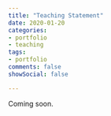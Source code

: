 ```yaml
---
title: "Teaching Statement"
date: 2020-01-20
categories:
- portfolio
- teaching
tags:
- portfolio
comments: false
showSocial: false

---
```


<!--more-->
Coming soon.



